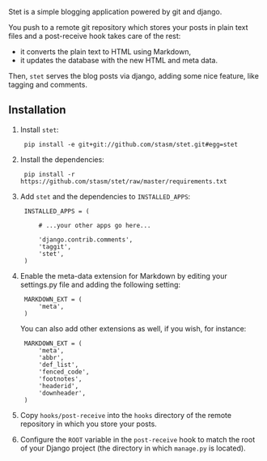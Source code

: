 Stet is a simple blogging application powered by git and django.

You push to a remote git repository which stores your posts in plain text 
files and a post-receive hook takes care of the rest:

- it converts the plain text to HTML using Markdown,
- it updates the database with the new HTML and meta data.

Then, `stet` serves the blog posts via django, adding some nice feature, like 
tagging and comments.

Installation
------------

1. Install `stet`:

        pip install -e git+git://github.com/stasm/stet.git#egg=stet

1. Install the dependencies:

        pip install -r https://github.com/stasm/stet/raw/master/requirements.txt

1. Add `stet` and the dependencies to `INSTALLED_APPS`:


        INSTALLED_APPS = (

            # ...your other apps go here...

            'django.contrib.comments',
            'taggit',
            'stet',
        )

1. Enable the meta-data extension for Markdown by editing your settings.py file 
   and adding the following setting:

        MARKDOWN_EXT = (
            'meta',
        )

    You can also add other extensions as well, if you wish, for instance:

        MARKDOWN_EXT = (
            'meta',
            'abbr',
            'def_list',
            'fenced_code',
            'footnotes',
            'headerid',
            'downheader',
        )

1. Copy `hooks/post-receive` into the `hooks` directory of the remote 
   repository in which you store your posts.

1. Configure the `ROOT` variable in the `post-receive` hook to match the root of 
   your Django project (the directory in which `manage.py` is located).
